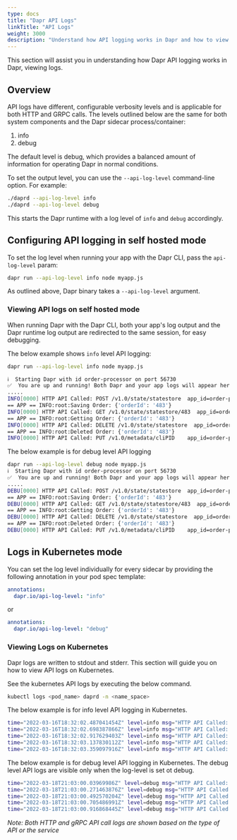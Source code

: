 ```yaml
---
type: docs
title: "Dapr API Logs"
linkTitle: "API Logs"
weight: 3000
description: "Understand how API logging works in Dapr and how to view logs"
---
```


This section will assist you in understanding how Dapr API logging works in Dapr, viewing logs.

## Overview

API logs have different, configurable verbosity levels and is applicable for both HTTP and GRPC calls.
The levels outlined below are the same for both system components and the Dapr sidecar process/container:

1. info
2. debug

The default level is debug, which provides a balanced amount of information for operating Dapr in normal conditions.

To set the output level, you can use the `--api-log-level` command-line option. For example:

```bash
./daprd --api-log-level info
./daprd --api-log-level debug
```

This starts the Dapr runtime with a log level of `info` and `debug` accordingly.

## Configuring API logging in self hosted mode

To set the log level when running your app with the Dapr CLI, pass the `api-log-level` param:

```bash
dapr run --api-log-level info node myapp.js
```

As outlined above, Dapr binary takes a `--api-log-level` argument.

### Viewing API logs on self hosted mode

When running Dapr with the Dapr CLI, both your app's log output and the Dapr runtime log output are redirected to the same session, for easy debugging.

The below example shows `info` level API logging:

```bash
dapr run --api-log-level info node myapp.js

ℹ️  Starting Dapr with id order-processor on port 56730
✅  You are up and running! Both Dapr and your app logs will appear here.
.....
INFO[0000] HTTP API Called: POST /v1.0/state/statestore  app_id=order-processor instance=QTM-SWATHIKIL-1.redmond.corp.microsoft.com scope=dapr.runtime.http type=log ver=edge
== APP == INFO:root:Saving Order: {'orderId': '483'}
INFO[0000] HTTP API Called: GET /v1.0/state/statestore/483  app_id=order-processor instance=QTM-SWATHIKIL-1.redmond.corp.microsoft.com scope=dapr.runtime.http type=log ver=edge
== APP == INFO:root:Getting Order: {'orderId': '483'}
INFO[0000] HTTP API Called: DELETE /v1.0/state/statestore  app_id=order-processor instance=QTM-SWATHIKIL-1.redmond.corp.microsoft.com scope=dapr.runtime.http type=log ver=edge
== APP == INFO:root:Deleted Order: {'orderId': '483'}
INFO[0000] HTTP API Called: PUT /v1.0/metadata/cliPID    app_id=order-processor instance=QTM-SWATHIKIL-1.redmond.corp.microsoft.com scope=dapr.runtime.http type=log ver=edge
```

The below example is for debug level API logging

```bash
dapr run --api-log-level debug node myapp.js
ℹ️  Starting Dapr with id order-processor on port 56730
✅  You are up and running! Both Dapr and your app logs will appear here.
.....
DEBU[0000] HTTP API Called: POST /v1.0/state/statestore  app_id=order-processor instance=QTM-SWATHIKIL-1.redmond.corp.microsoft.com scope=dapr.runtime.http type=log ver=edge
== APP == INFO:root:Saving Order: {'orderId': '483'}
DEBU[0000] HTTP API Called: GET /v1.0/state/statestore/483  app_id=order-processor instance=QTM-SWATHIKIL-1.redmond.corp.microsoft.com scope=dapr.runtime.http type=log ver=edge
== APP == INFO:root:Getting Order: {'orderId': '483'}
DEBU[0000] HTTP API Called: DELETE /v1.0/state/statestore  app_id=order-processor instance=QTM-SWATHIKIL-1.redmond.corp.microsoft.com scope=dapr.runtime.http type=log ver=edge
== APP == INFO:root:Deleted Order: {'orderId': '483'}
DEBU[0000] HTTP API Called: PUT /v1.0/metadata/cliPID    app_id=order-processor instance=QTM-SWATHIKIL-1.redmond.corp.microsoft.com scope=dapr.runtime.http type=log ver=edge
```

## Logs in Kubernetes mode

You can set the log level individually for every sidecar by providing the following annotation in your pod spec template:

```yml
annotations:
  dapr.io/api-log-level: "info"
```

or

```yml
annotations:
  dapr.io/api-log-level: "debug"
```

### Viewing Logs on Kubernetes

Dapr logs are written to stdout and stderr. This section will guide you on how to view API logs on Kubernetes.

See the kubernetes API logs by executing the below command.

```bash
kubectl logs <pod_name> daprd -n <name_space>
```

The below example is for info level API logging in Kubernetes.

```bash
time="2022-03-16T18:32:02.487041454Z" level=info msg="HTTP API Called: GET /v1.0/invoke/invoke-receiver/method/my-method" app_id=invoke-caller instance=invokecaller-f4f949886-cbnmt scope=dapr.runtime.http type=log ver=edge
time="2022-03-16T18:32:02.698387866Z" level=info msg="HTTP API Called: GET /v1.0/invoke/invoke-receiver/method/my-method" app_id=invoke-caller instance=invokecaller-f4f949886-cbnmt scope=dapr.runtime.http type=log ver=edge
time="2022-03-16T18:32:02.917629403Z" level=info msg="HTTP API Called: GET /v1.0/invoke/invoke-receiver/method/my-method" app_id=invoke-caller instance=invokecaller-f4f949886-cbnmt scope=dapr.runtime.http type=log ver=edge
time="2022-03-16T18:32:03.137830112Z" level=info msg="HTTP API Called: GET /v1.0/invoke/invoke-receiver/method/my-method" app_id=invoke-caller instance=invokecaller-f4f949886-cbnmt scope=dapr.runtime.http type=log ver=edge
time="2022-03-16T18:32:03.359097916Z" level=info msg="HTTP API Called: GET /v1.0/invoke/invoke-receiver/method/my-method" app_id=invoke-caller instance=invokecaller-f4f949886-cbnmt scope=dapr.runtime.http type=log ver=edge
```

The below example is for debug level API logging in Kubernetes. The debug level API logs are visible only when the log-level is set ot debug.

```bash
time="2022-03-18T21:03:00.03969986Z" level=debug msg="HTTP API Called: GET /v1.0/invoke/invoke-receiver/method/my-method" app_id=invoke-caller instance=invokecaller-56894979cd-rt87b scope=dapr.runtime.http type=log ver=edge
time="2022-03-18T21:03:00.271463876Z" level=debug msg="HTTP API Called: GET /v1.0/invoke/invoke-receiver/method/my-method" app_id=invoke-caller instance=invokecaller-56894979cd-rt87b scope=dapr.runtime.http type=log ver=edge
time="2022-03-18T21:03:00.492570204Z" level=debug msg="HTTP API Called: GET /v1.0/invoke/invoke-receiver/method/my-method" app_id=invoke-caller instance=invokecaller-56894979cd-rt87b scope=dapr.runtime.http type=log ver=edge
time="2022-03-18T21:03:00.705486991Z" level=debug msg="HTTP API Called: GET /v1.0/invoke/invoke-receiver/method/my-method" app_id=invoke-caller instance=invokecaller-56894979cd-rt87b scope=dapr.runtime.http type=log ver=edge
time="2022-03-18T21:03:00.916868445Z" level=debug msg="HTTP API Called: GET /v1.0/invoke/invoke-receiver/method/my-method" app_id=invoke-caller instance=invokecaller-56894979cd-rt87b scope=dapr.runtime.http type=log ver=edge
```

*Note: Both HTTP and gRPC API call logs are shown based on the type of API or the service*